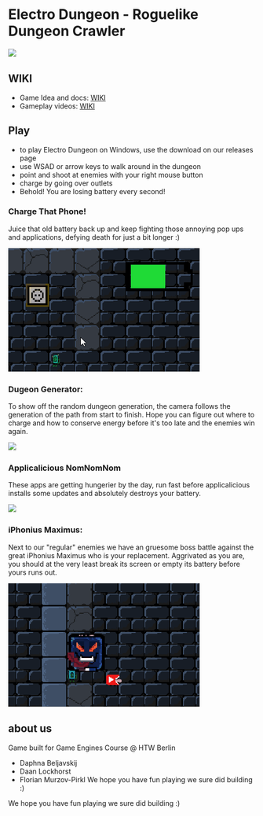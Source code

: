# Electro Dungeon - Roguelike Dungeon Crawler

![](https://github.com/daaning/GT2roguelike/blob/main/Assets/GIFs/electrodugeons.jpg )

## WIKI

* Game Idea and docs: [WIKI](https://github.com/daaning/GT2roguelike/wiki/Spielidee:-Electro-Dungeon)
* Gameplay videos: [WIKI](https://github.com/daaning/GT2roguelike/wiki/gameplay)

## Play 
- to play Electro Dungeon on Windows, use the download on our releases page
- use WSAD or arrow keys to walk around in the dungeon 
- point and shoot at enemies with your right mouse button
- charge by going over outlets
- Behold! You are losing battery every second!

### Charge That Phone!
Juice that old battery back up and keep fighting those annoying pop ups and applications, defying death for just a bit longer :)

![](Assets/GIFs/charge.gif )

### Dugeon Generator:
To show off the random dungeon generation, the camera follows the generation of the path from start to finish. Hope you can figure out where to charge and how to conserve energy before it's too late and the enemies win again.

<img src="https://github.com/daaning/GT2roguelike/blob/main/Assets/GIFs/startbildschrim.gif" width="390" />


### Applicalicious NomNomNom
These apps are getting hungerier by the day, run fast before applicalicious installs some updates and absolutely destroys your battery.

<img src="https://github.com/daaning/GT2roguelike/blob/main/Assets/GIFs/akkufresser.gif" width="390" />

### iPhonius Maximus:
Next to our "regular" enemies we have an gruesome boss battle against the great iPhonius Maximus who is your replacement. Aggrivated as you are, you should at the very least break its screen or empty its battery before yours runs out.

![alt text](Assets/GIFs/bossbattle.gif)

## about us

Game built for Game Engines Course @ HTW Berlin
* Daphna Beljavskij 
* Daan Lockhorst
* Florian Murzov-Pirkl
We hope you have fun playing we sure did building :)


We hope you have fun playing we sure did building :)
